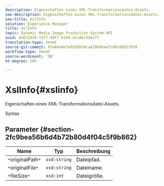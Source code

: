 ```yaml
---
description: Eigenschaften eines XML-Transformationsdatei-Assets.
seo-description: Eigenschaften eines XML-Transformationsdatei-Assets.
seo-title: XslInfo
solution: Experience Manager
title: XslInfo
topic: Dynamic Media Image Production System API
uuid: de0f2449-fdf7-49f7-b199-dcc0bc3decf7
translation-type: tm+mt
source-git-commit: 97a84e8e7edd3d834ca42069eae7c09c00d57938
workflow-type: tm+mt
source-wordcount: '38'
ht-degree: 18%

---
```



# XslInfo{#xslinfo}

Eigenschaften eines XML-Transformationsdatei-Assets.

Syntax

## Parameter {#section-2fc9bea56b6d4b72b80d4f04c5f9b862}

| Name | Typ | Beschreibung |
|---|---|---|
| `*`originalPath`*` | `xsd:string` | Dateipfad. |
| `*`originalFile`*` | `xsd:string` | Dateiname. |
| `*`fileSize`*` | `xsd:int` | Dateigröße. |

